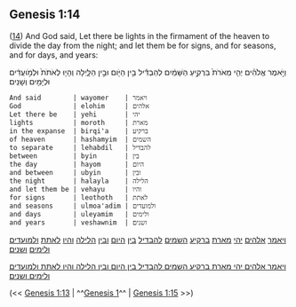 ## Genesis 1:14

([14](http://biblehub.com/text/genesis/1-14.htm)) And God said, Let there be lights in the firmament of the heaven to divide the day from the night; and let them be for signs, and for seasons, and for days, and years:

וַיֹּ֣אמֶר אֱלֹהִ֗ים יְהִ֤י מְאֹרֹת֙ בִּרְקִ֣יעַ הַשָּׁמַ֔יִם לְהַבְדִּ֕יל בֵּ֥ין הַיֹּ֖ום וּבֵ֣ין הַלָּ֑יְלָה וְהָי֤וּ לְאֹתֹת֙ וּלְמֹ֣ועֲדִ֔ים וּלְיָמִ֖ים וְשָׁנִֽים׃

	And said        | wayomer    | ויאמר
	God             | elohim     | אלהים
	Let there be    | yehi       | יהי
	lights          | moroth     | מארת
	in the expanse  | birqi'a    | ברקיע
	of heaven       | hashamyim  | השמים
	to separate     | lehabdil   | להבדיל
	between         | byin       | בין
	the day         | hayom      | היום
	and between     | ubyin      | ובין
	the night       | halayla    | הלילה
	and let them be | vehayu     | והיו
	for signs       | leothoth   | לאתת
	and seasons     | ulmoa'adim | ולמועדים
	and days        | uleyamim   | ולימים
	and years       | veshawnim  | ושנים׃

[ויאמר](/keys/VIAMR) [אלהים](/keys/ALHIM) [יהי](/keys/IHI) [מארת](/keys/MARTh) [ברקיע](/keys/BRQIO) [השמים](/keys/HShMIM) [להבדיל](/keys/LHBDIL) [בין](/keys/BIN) [היום](/keys/HIVM) [ובין](/keys/VBIN) [הלילה](/keys/HLILH) [והיו](/keys/VHIV) [לאתת](/keys/LAThTh) [ולמועדים](/keys/VLMVODIM) [ולימים](/keys/VLIMIM) [ושנים](/keys/VShNIM)׃

[ויאמר אלהים יהי מארת ברקיע השמים להבדיל בין היום ובין הלילה והיו לאתת ולמועדים ולימים ושנים׃](/keys/VIAMR.ALHIM.IHI.MARTh.BRQIO.HShMIM.LHBDIL.BIN.HIVM.VBIN.HLILH.VHIV.LAThTh.VLMVODIM.VLIMIM.VShNIM)

(<< [Genesis 1:13](/genesis/1/13) | ^^[Genesis 1](/genesis/1)^^ | [Genesis 1:15](/genesis/1/15) >>)

